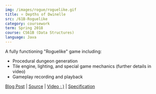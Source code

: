 ```yaml
---
img: /images/rogue/roguelike.gif
title: ⭐ Depths of Dwinelle
src: /61B-Roguelike
category: coursework
term: Spring 2018
course: CS61B (Data Structures)
language: Java
---
```


A fully functioning "Roguelike" game including:

* Procedural dungeon generation
* Tile engine, lighting, and special game mechanics (further details in video)
* Gameplay recording and playback

[Blog Post](/61B-Roguelike) | 
[Source](https://github.com/ckw017/depths/) | 
[Video ; )](https://www.youtube.com/watch?v=HFTrWrPsLMQ) |
[Specification](https://sp18.datastructur.es/materials/proj/proj2/proj2)